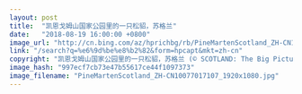 ```yaml
---
layout: post
title:  "凯恩戈姆山国家公园里的一只松貂，苏格兰"
date:   "2018-08-19 16:00:00 +0800"
image_url: "http://cn.bing.com/az/hprichbg/rb/PineMartenScotland_ZH-CN10077017107_1920x1080.jpg"
link: "/search?q=%e6%9d%be%e8%b2%82&form=hpcapt&mkt=zh-cn"
copyright: "凯恩戈姆山国家公园里的一只松貂，苏格兰 (© SCOTLAND: The Big Picture/Minden Pictures)"
image_hash: "997ecf7cb73e47b55617ce44f1097373"
image_filename: "PineMartenScotland_ZH-CN10077017107_1920x1080.jpg"
---
```

